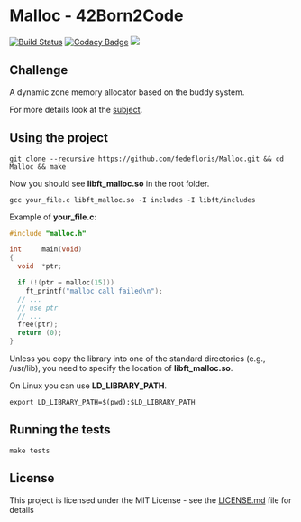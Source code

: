 # Malloc - 42Born2Code
[![Build Status](https://travis-ci.com/fedefloris/Malloc.svg?branch=master)](https://travis-ci.com/fedefloris/Malloc) [![Codacy Badge](https://api.codacy.com/project/badge/Grade/7b0423c42b984f079c972bf75ca1508a)](https://www.codacy.com?utm_source=github.com&amp;utm_medium=referral&amp;utm_content=fedefloris/Malloc&amp;utm_campaign=Badge_Grade) ![](https://img.shields.io/github/license/fedefloris/Malloc.svg)

## Challenge
A dynamic zone memory allocator based on the buddy system.

For more details look at the [subject](subject.pdf).

## Using the project
```console
git clone --recursive https://github.com/fedefloris/Malloc.git && cd Malloc && make
```
Now you should see **libft_malloc.so** in the root folder.
```console
gcc your_file.c libft_malloc.so -I includes -I libft/includes
```
Example of **your_file.c**:
```c
#include "malloc.h"

int     main(void)
{
  void  *ptr;

  if (!(ptr = malloc(15)))
    ft_printf("malloc call failed\n");
  // ...
  // use ptr
  // ...
  free(ptr);
  return (0);
}
```
Unless you copy the library into one of the standard directories (e.g., /usr/lib), you need to specify the location of **libft_malloc.so**.

On Linux you can use **LD_LIBRARY_PATH**.
```console
export LD_LIBRARY_PATH=$(pwd):$LD_LIBRARY_PATH
```

## Running the tests
```console
make tests
```
## License
This project is licensed under the MIT License - see the [LICENSE.md](LICENSE) file for details
